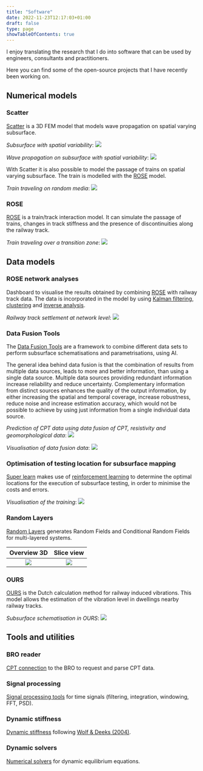 ```yaml
---
title: "Software"
date: 2022-11-23T12:17:03+01:00
draft: false
type: page
showTableOfContents: true
---
```


<!-- title is already available from the headers -->

I enjoy translating the research that I do into software that can be used by engineers, consultants and practitioners.

Here you can find some of the open-source projects that I have recently been working on.


## Numerical models
### Scatter
[Scatter](https://bitbucket.org/DeltaresGEO/scatter/) is a 3D FEM model that models wave propagation on
spatial varying subsurface.

_Subsurface with spatial variability_:
![](/RF_theta_1_5.png)

_Wave propagation on subsurface with spatial variability_:
![](/RF_theta1_ani1.gif)

With Scatter it is also possible to model the passage of trains on spatial varying subsurface.
The train is modelled with the [ROSE](#rose) model.

_Train traveling on random media_:
![](/scatter_rose.gif)


### ROSE
[ROSE](https://bitbucket.org/DeltaresGEO/rose/) is a train/track interaction model.
It can simulate the passage of trains, changes in track stiffness and the presence of discontinuities along the railway track.

_Train traveling over a transition zone_:
![](/TZ.gif)


## Data models
### ROSE network analyses
Dashboard to visualise the results obtained by combining [ROSE](#rose) with railway track data.
The data is incorporated in the model by using [Kalman filtering](https://en.wikipedia.org/wiki/Kalman_filter),
[clustering](https://en.wikipedia.org/wiki/Cluster_analysis) and
[inverse analysis](https://en.wikipedia.org/wiki/Inverse_problem).

_Railway track settlement at network level_:
![](/dashboard.gif)

### Data Fusion Tools
The [Data Fusion Tools](https://bitbucket.org/DeltaresGEO/datafusiontools/) are a framework to
combine different data sets to perform subsurface schematisations and parametrisations, using AI.

The general idea behind data fusion is that the combination of results from multiple data sources,
leads to more and better information, than using a single data source.
Multiple data sources providing redundant information increase reliability and reduce uncertainty.
Complementary information from distinct sources enhances the quality of the output information,
by either increasing the spatial and temporal coverage, increase robustness,
reduce noise and increase estimation accuracy, which would not be possible to achieve by using
just information from a single individual data source.

_Prediction of CPT data using data fusion of CPT, resistivity and geomorphological data_:
![](/CPTs.png)

_Visualisation of data fusion data_:
![](/data_fusion.gif)

### Optimisation of testing location for subsurface mapping
[Super learn](https://bitbucket.org/zuada/cpt_super_learn.git) makes use of
[reinforcement learning](https://en.wikipedia.org/wiki/Reinforcement_learning) to determine the optimal locations for
the execution of subsurface testing, in order to minimise the costs and errors.

_Visualisation of the training_:
![](/reinf_learn.gif)

### Random Layers
[Random Layers](https://bitbucket.org/DeltaresGEO/randomlayers) generates Random Fields and Conditional Random Fields
for multi-layered systems.

Overview 3D                |  Slice view
:-------------------------:|:-------------------------:
![](/RF.png)               |  ![](/RF.gif)

### OURS
[OURS](https://github.com/rivm-syso/OURS/) is the Dutch calculation method for railway induced vibrations.
This model allows the estimation of the vibration level in dwellings nearby railway tracks.

_Subsurface schematisation in OURS_:
![](/ours.gif)


## Tools and utilities

### BRO reader
[CPT connection](https://bitbucket.org/DeltaresGEO/bro_reader/)  to the BRO to request and parse CPT data.

### Signal processing
[Signal processing tools](https://bitbucket.org/DeltaresGEO/signalprocessing/) for time signals
(filtering, integration, windowing, FFT, PSD).

### Dynamic stiffness
[Dynamic stiffness](https://bitbucket.org/DeltaresGEO/wolfstiff/) following
[Wolf & Deeks (2004)](https://www.elsevier.com/books/foundation-vibration-analysis/wolf/978-0-7506-6164-5).

### Dynamic solvers
[Numerical solvers](https://bitbucket.org/DeltaresGEO/solvers/) for dynamic equilibrium equations.
